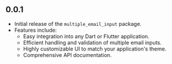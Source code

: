 ## 0.0.1

* Initial release of the `multiple_email_input` package.
* Features include:
  - Easy integration into any Dart or Flutter application.
  - Efficient handling and validation of multiple email inputs.
  - Highly customizable UI to match your application's theme.
  - Comprehensive API documentation.